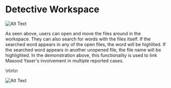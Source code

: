 # Detective Workspace

![Alt Text](https://media.giphy.com/media/Sw5hYqnv8NAaX6QTvi/giphy.gif)

As seen above, users can open and move the files around in the workspace. They can also search for words with the files itself. If the searched word appears in any of the open files, the word will be highlited. If the searched word appears in another unopened file, the file name will be highlighted. In the demonstration above, this functionality is used to link Masood Yaser's involvement in multiple reported cases.

\n\n\n


![Alt Text](https://media.giphy.com/media/fVCyFlFDLki21ghEcJ/giphy.gif)

